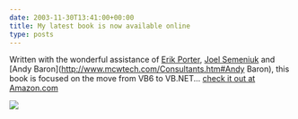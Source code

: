 ```yaml
---
date: 2003-11-30T13:41:00+00:00
title: My latest book is now available online
type: posts
---
```

Written with the wonderful assistance of [Erik Porter](http://weblogs.asp.net/eporter/), [Joel Semeniuk](http://weblogs.asp.net/jsemeniuk) and [Andy Baron](http://www.mcwtech.com/Consultants.htm#Andy Baron), this book is focused on the move from VB6 to VB.NET... [check it out at Amazon.com](http://www.amazon.com/exec/obidos/ASIN/0672325497/duncanmackenz-20?creative=125581&camp=2321&link_code=as1)

[<img src="http://images.amazon.com/images/P/0672325497.01.TZZZZZZZ.jpg" border="0" />](http://www.amazon.com/exec/obidos/ASIN/0672325497/duncanmackenz-20?creative=125581&camp=2321&link_code=as1)
